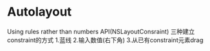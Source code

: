 Autolayout
======================
Using rules rather than numbers
API(NSLayoutConsraint)
三种建立 constraint的方式
1.蓝线
2.输入数值(右下角)
3.从已有constraint元素drag
